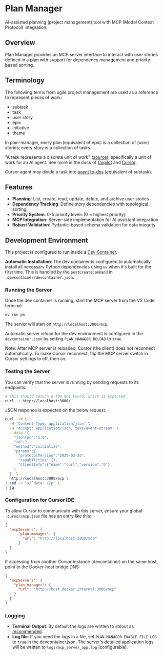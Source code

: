 # Plan Manager

AI-assisted planning (project management) tool with MCP (Model Context Protocol) integration.

## Overview

Plan Manager provides an MCP server interface to interact with user stories defined in a plan with support for dependency management and priority-based sorting.

## Terminology

The following terms from agile project management are used as a reference to represent pieces of work:
- subtask
- task
- user story
- epic
- initiative
- theme

In plan-manager, every plan (equivalent of epic) is a collection of (user) stories; every story is a collection of tasks.

"A task represents a discrete unit of work" ([source](https://langchain-ai.github.io/langgraph/concepts/functional_api/#task)), specifically a unit of work for an AI agent. See more in the docs of [Copilot](https://docs.github.com/en/copilot/get-started/features#agent-mode) and [Cursor](https://docs.cursor.com/en/agent/overview).

Cursor agent may divide a task into [agent to-dos](https://docs.cursor.com/en/agent/planning#agent-to-dos) (equivalent of subtask).

## Features

- **Planning**: List, create, read, update, delete, and archive user stories
- **Dependency Tracking**: Define story dependencies with topological sorting
- **Priority System**: 0-5 priority levels (0 = highest priority)
- **MCP Integration**: Server-side implementation for AI assistant integration
- **Robust Validation**: Pydantic-based schema validation for data integrity

## Development Environment

This project is configured to run inside a [Dev Container](https://containers.dev/).

**Automatic Installation**: The dev container is configured to automatically install all necessary Python dependencies using `uv` when it's built for the first time. This is handled by the `postCreateCommand` in `.devcontainer/devcontainer.json`.

### Running the Server

Once the dev container is running, start the MCP server from the VS Code terminal:

```bash
uv run pm
```

The server will start on `http://localhost:3000/mcp`.

Automatic server reload for the dev environment is configured in the `devcontainer.json` by setting `PLAN_MANAGER_RELOAD` to `true`.

Note: After MCP server is reloaded, Cursor (the client) does not reconnect automatically. To make Cursor reconnect, flip the MCP server switch in Cursor settings to off, then on.

### Testing the Server

You can verify that the server is running by sending requests to its endpoints:

```bash
# This should return a 404 Not Found, which is expected.
curl -i http://localhost:3000/
```

JSON responce is expected on the below request.

```bash
curl -sN \
  -H 'Content-Type: application/json' \
  -H 'Accept: application/json, text/event-stream' \
  --data '{
    "jsonrpc":"2.0",
    "id":1,
    "method":"initialize",
    "params":{
      "protocolVersion":"2025-03-26",
      "capabilities":{},
      "clientInfo":{"name":"curl","version":"0"}
    }
  }' \
  http://localhost:3000/mcp \
| sed -n 's/^data: //p' \
| jq
```

### Configuration for Cursor IDE

To allow Cursor to communicate with this server, ensure your global `.cursor/mcp.json` file has an entry like this:

```json
{
  "mcpServers": {
      "plan-manager": {
        "url": "http://localhost:3000/mcp"
      }
  }
}
```

If accessing from another Cursor instance (devcontainer) on the same host, point to the Docker-host bridge DNS:

```json
{
  "mcpServers": {
    "plan-manager": {
      "url": "http://host.docker.internal:3000/mcp"
    }
  }
}
```

### Logging

-   **Terminal Output**: By default the logs are written to stdout as [recommended](https://12factor.net/logs).
-   **Log file**: If you need the logs in a file, set `PLAN_MANAGER_ENABLE_FILE_LOG` to `true` in the devcontainer.json. The server's detailed application logs will be written to `logs/mcp_server_app.log` (configurable).
